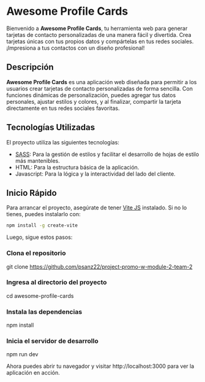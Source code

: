 # Awesome Profile Cards

Bienvenido a **Awesome Profile Cards**, tu herramienta web para generar tarjetas de contacto personalizadas de una manera fácil y divertida. Crea tarjetas únicas con tus propios datos y compártelas en tus redes sociales. ¡Impresiona a tus contactos con un diseño profesional!

## Descripción

**Awesome Profile Cards** es una aplicación web diseñada para permitir a los usuarios crear tarjetas de contacto personalizadas de forma sencilla. Con funciones dinámicas de personalización, puedes agregar tus datos personales, ajustar estilos y colores, y al finalizar, compartir la tarjeta directamente en tus redes sociales favoritas.

## Tecnologías Utilizadas

El proyecto utiliza las siguientes tecnologías:

- [SASS](https://sass-lang.com/): Para la gestión de estilos y facilitar el desarrollo de hojas de estilo más mantenibles.
- HTML: Para la estructura básica de la aplicación.
- Javascript: Para la lógica y la interactividad del lado del cliente.

## Inicio Rápido

Para arrancar el proyecto, asegúrate de tener [Vite JS](https://vitejs.dev/) instalado. Si no lo tienes, puedes instalarlo con:

```bash
npm install -g create-vite
```

Luego, sigue estos pasos:

### Clona el repositorio

git clone https://github.com/psanz22/project-promo-w-module-2-team-2

### Ingresa al directorio del proyecto

cd awesome-profile-cards

### Instala las dependencias

npm install

### Inicia el servidor de desarrollo

npm run dev

Ahora puedes abrir tu navegador y visitar http://localhost:3000 para ver la aplicación en acción.
